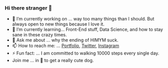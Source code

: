 ### Hi there stranger 👋


- 🔭  I’m currently working on ... way too many things than I should. But always open to new things because I love it.
- 🌱 I’m currently learning... Front-End stuff, Data Science, and how to stay sane in these crazy times.
- 💬 Ask me about ... why the ending of HIMYM suck. 
- 📫 How to reach me: ... [Portfolio](vesnabozic.com), [Twitter](https://twitter.com/munkov_krik), [Instagram](https://www.instagram.com/munkov_krik/)
- ⚡ Fun fact: ... I am committed to walking 10000 steps every single day.
- Join me ... in :pray: to get a really cute dog.

